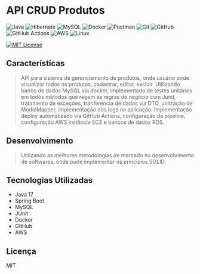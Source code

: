 # API CRUD Produtos

![Java](https://img.shields.io/badge/java-%23ED8B00.svg?style=for-the-badge&logo=openjdk&logoColor=white)
![Hibernate](https://img.shields.io/badge/Hibernate-59666C?style=for-the-badge&logo=Hibernate&logoColor=white)
![MySQL](https://img.shields.io/badge/mysql-4479A1.svg?style=for-the-badge&logo=mysql&logoColor=white)
![Docker](https://img.shields.io/badge/docker-%230db7ed.svg?style=for-the-badge&logo=docker&logoColor=white)
![Postman](https://img.shields.io/badge/Postman-FF6C37?style=for-the-badge&logo=postman&logoColor=white)
![Git](https://img.shields.io/badge/git-%23F05033.svg?style=for-the-badge&logo=git&logoColor=white)
![GitHub](https://img.shields.io/badge/github-%23121011.svg?style=for-the-badge&logo=github&logoColor=white)
![GitHub Actions](https://img.shields.io/badge/github%20actions-%232671E5.svg?style=for-the-badge&logo=githubactions&logoColor=white)
![AWS](https://img.shields.io/badge/AWS-%23FF9900.svg?style=for-the-badge&logo=amazon-aws&logoColor=white)
![Linux](https://img.shields.io/badge/Linux-FCC624?style=for-the-badge&logo=linux&logoColor=black)

[![MIT License](https://img.shields.io/badge/License-MIT-green.svg)](https://choosealicense.com/licenses/mit/)

## Características

> API para sistema de gerenciamento de produtos, onde usuário pode visualizar todos os produtos, cadastrar, editar, excluir.
> Utilizando banco de dados MySQL via docker, implementado de testes unitários em todos métodos que regem as regras de negócio com Junit,
> tratamento de exceções, tranferencia de dados via DTO, utilização de ModelMapper, implementação dos logs na aplicação.
> Implementação deploy automatizado via GitHub Actions, configuração da pipeline, configuração AWS instância EC2 e bancos de dados RDS.

## Desenvolvimento
> Utilizando as melhores metodologias de mercado no desenvolvimento de softwares, onde pude implementar os princípios SOLID.

## Tecnologias Utilizadas

- Java 17
- Spring Boot
- MySQL
- JUnit
- Docker
- GitHub
- AWS

## Licença
MIT
